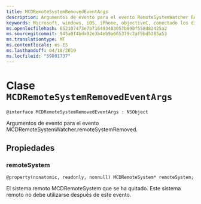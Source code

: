 ```yaml
---
title: MCDRemoteSystemRemovedEventArgs
description: Argumentos de evento para el evento RemoteSystemWatcher RemoteSystemRemoved.
keywords: Microsoft, windows, iOS, iPhone, objectiveC, conectado los dispositivos, proyecto Roma
ms.openlocfilehash: 652107473e7b716493483057b090f558d82425a2
ms.sourcegitcommit: 945a0f4bda02e3b4eb9a665379c2af9bd5285a53
ms.translationtype: MT
ms.contentlocale: es-ES
ms.lasthandoff: 04/18/2019
ms.locfileid: "59801737"
---
```

# <a name="class-mcdremotesystemremovedeventargs"></a>Clase `MCDRemoteSystemRemovedEventArgs` 

```
@interface MCDRemoteSystemRemovedEventArgs : NSObject
```  

Argumentos de evento para el evento MCDRemoteSystemWatcher.remoteSystemRemoved.

## <a name="properties"></a>Propiedades

### <a name="remotesystem"></a>remoteSystem
`@property(nonatomic, readonly, nonnull) MCDRemoteSystem* remoteSystem;`

El sistema remoto MCDRemoteSystem que se ha quitado. Este sistema remoto no debe utilizarse después de este evento.
